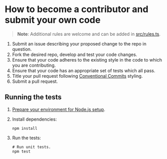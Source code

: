 # How to become a contributor and submit your own code

> **Note**: Additional rules are welcome and can be added in [src/rules.ts](https://github.com/jpoehnelt/in-solidarity-bot/blob/main/src/rules.ts).

1.  Submit an issue describing your proposed change to the repo in question.
1.  Fork the desired repo, develop and test your code changes.
1.  Ensure that your code adheres to the existing style in the code to which
    you are contributing.
1.  Ensure that your code has an appropriate set of tests which all pass.
1.  Title your pull request following [Conventional Commits](https://www.conventionalcommits.org/) styling.
1.  Submit a pull request.

## Running the tests

1.  [Prepare your environment for Node.js setup][setup].

1.  Install dependencies:

        npm install

1.  Run the tests:

        # Run unit tests.
        npm test

[setup]: https://cloud.google.com/nodejs/docs/setup
